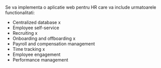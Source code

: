 
Se va implementa o aplicatie web pentru HR care va include urmatoarele functionalitati:

- Centralized database                       x
- Employee self-service
- Recruiting                                 x
- Onboarding and offboarding                 x
- Payroll and compensation management
- Time tracking                              x
- Employee engagement
- Performance management
